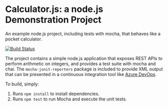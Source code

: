 Calculator.js: a node.js Demonstration Project
==============================================
An example node.js project, including tests with mocha, that behaves like
a pocket calculator.

[![Build Status](https://dev.azure.com/grzegorzordaDevOpsAz400/Integrating%20External%20Source%20Control%20with%20Azure%20Pipelines/_apis/build/status/grzeskoo.calculator?branchName=refs%2Fpull%2F2%2Fmerge)](https://dev.azure.com/grzegorzordaDevOpsAz400/Integrating%20External%20Source%20Control%20with%20Azure%20Pipelines/_build/latest?definitionId=6&branchName=refs%2Fpull%2F2%2Fmerge)

The project contains a simple node.js application that exposes REST APIs
to perform arithmetic on integers, and provides a test suite with mocha
and chai.  The `mocha-junit-reporters` package is included to provide XML
output that can be presented in a continuous integration tool like
[Azure DevOps](https://azure.com/devops).

To build, simply:

1. Runs `npm install` to install dependencies.
2. Runs `npm test` to run Mocha and execute the unit tests.

